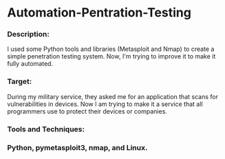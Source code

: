 # Automation-Pentration-Testing
<h3>Description:</h3> I used some Python tools and libraries (Metasploit and Nmap) to create a simple penetration testing system. Now, I'm trying to improve it to make it fully automated. 
<h3>Target:</h3> During my military service, they asked me for an application that scans for vulnerabilities in devices. Now I am trying to make it a service that all programmers use to protect their devices or companies. 
<h3>Tools and Techniques:<h3> Python, pymetasploit3, nmap, and Linux.
